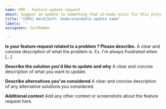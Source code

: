 ```yaml
---
name: UPD - Feature update request
about: Suggest an update to something that already exist for this project.
title: "[UPD] Hard|Soft: Understandable update name"
labels: ''
assignees: JustRomeo

---
```


**Is your feature request related to a problem ? Please describe.**
A clear and concise description of what the problem is. Ex. I'm always frustrated when [...]

**Describe the solution you'd like to update and why**
A clear and concise description of what you want to update.

**Describe alternatives you've considered**
A clear and concise description of any alternative solutions you considered.

**Additional context**
Add any other context or screenshots about the feature request here.
